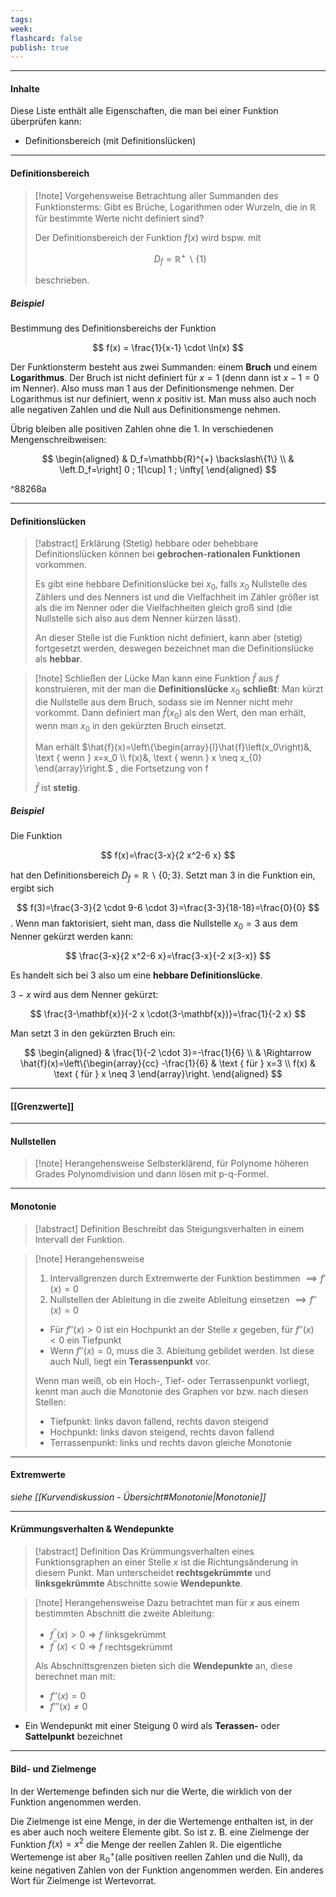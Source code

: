 ```yaml
---
tags:
week:
flashcard: false
publish: true
---
```

***
#### Inhalte
Diese Liste enthält alle Eigenschaften, die man bei einer Funktion überprüfen kann:
- Definitionsbereich (mit Definitionslücken)

***
#### Definitionsbereich

> [!note] Vorgehensweise 
> Betrachtung aller Summanden des Funktionsterms: Gibt es Brüche, Logarithmen oder Wurzeln, die in $\mathbb{R}$ für bestimmte Werte nicht definiert sind?
> 
> Der Definitionsbereich der Funktion $f(x)$ wird bspw. mit
> 
> $$
> D_{f} = \mathbb{R}^{+}\backslash\{ 1 \}
> $$
> 
> beschrieben.
##### Beispiel
Bestimmung des Definitionsbereichs der Funktion

$$
f(x) = \frac{1}{x-1} \cdot \ln(x)
$$

Der Funktionsterm besteht aus zwei Summanden: einem **Bruch** und einem **Logarithmus**. Der Bruch ist nicht definiert für $x=1$ (denn dann ist $x-1=0$ im Nenner). Also muss man 1 aus der Definitionsmenge nehmen. Der Logarithmus ist nur definiert, wenn $x$ positiv ist. Man muss also auch noch alle negativen Zahlen und die Null aus Definitionsmenge nehmen.

Übrig bleiben alle positiven Zahlen ohne die 1.
In verschiedenen Mengenschreibweisen:

$$
\begin{aligned}
& D_f=\mathbb{R}^{+} \backslash\{1\} \\
& \left.D_f=\right] 0 ; 1[\cup] 1 ; \infty[
\end{aligned}
$$

^88268a

***
#### Definitionslücken

> [!abstract] Erklärung 
> (Stetig) hebbare oder behebbare Definitionslücken können bei **gebrochen-rationalen Funktionen** vorkommen.
> 
> Es gibt eine hebbare Definitionslücke bei $x_0$, falls $x_0$ Nullstelle des Zählers und des Nenners ist und die Vielfachheit im Zähler größer ist als die im Nenner oder die Vielfachheiten gleich groß sind (die Nullstelle sich also aus dem Nenner kürzen lässt).
> 
> An dieser Stelle ist die Funktion nicht definiert, kann aber (stetig) fortgesetzt werden, deswegen bezeichnet man die Definitionslücke als **hebbar**.

> [!note] Schließen der Lücke 
> Man kann eine Funktion $\hat{f}$ aus $f$ konstruieren, mit der man die **Definitionslücke** $x_0$ **schließt**:
> Man kürzt die Nullstelle aus dem Bruch, sodass sie im Nenner nicht mehr vorkommt. Dann definiert man $\hat{f}\left(x_0\right)$ als den Wert, den man erhält, wenn man $x_0$ in den gekürzten Bruch einsetzt.
> 
> Man erhält $\hat{f}(x)=\left\{\begin{array}{l}\hat{f}\left(x_0\right)&, \text { wenn } x=x_0 \\ f(x)&, \text { wenn } x \neq x_{0} \end{array}\right.$ , die Fortsetzung von $\mathrm{f}$
> 
> $\hat{f}$ ist **stetig**.
##### Beispiel
Die Funktion

$$
f(x)=\frac{3-x}{2 x^2-6 x}
$$

hat den Definitionsbereich $D_f=\mathbb{R} \backslash\{0 ; 3\}$. Setzt man 3 in die Funktion ein, ergibt sich

$$
f(3)=\frac{3-3}{2 \cdot 9-6 \cdot 3}=\frac{3-3}{18-18}=\frac{0}{0}
$$
.
Wenn man faktorisiert, sieht man, dass die Nullstelle $x_0=3$ aus dem Nenner gekürzt werden kann:

$$
\frac{3-x}{2 x^2-6 x}=\frac{3-x}{-2 x(3-x)}
$$

Es handelt sich bei 3 also um eine **hebbare Definitionslücke**.

$3-x$ wird aus dem Nenner gekürzt:

$$
\frac{3-\mathbf{x}}{-2 x \cdot(3-\mathbf{x})}=\frac{1}{-2 x}
$$

Man setzt 3 in den gekürzten Bruch ein:

$$
\begin{aligned}
& \frac{1}{-2 \cdot 3}=-\frac{1}{6} \\
& \Rightarrow \hat{f}(x)=\left\{\begin{array}{cc}
-\frac{1}{6} & \text { für } x=3 \\
f(x) & \text { für } x \neq 3
\end{array}\right.
\end{aligned}
$$

***
#### [[Grenzwerte]]

***
#### Nullstellen

> [!note] Herangehensweise 
> Selbsterklärend, für Polynome höheren Grades Polynomdivision und dann lösen mit p-q-Formel.

***
#### Monotonie

> [!abstract] Definition 
> Beschreibt das Steigungsverhalten in einem Intervall der Funktion.

> [!note] Herangehensweise
> 1. Intervallgrenzen durch Extremwerte der Funktion bestimmen $\implies f'(x) = 0$
> 2. Nullstellen der Ableitung in die zweite Ableitung einsetzen $\implies f''(x) = 0$
> 	- Für $f''(x) > 0$ ist ein Hochpunkt an der Stelle $x$ gegeben, für $f''(x) < 0$ ein Tiefpunkt
> 	- Wenn $f''(x) = 0$, muss die 3. Ableitung gebildet werden. Ist diese auch Null, liegt ein **Terassenpunkt** vor.
> 
> Wenn man weiß, ob ein Hoch-, Tief- oder Terrassenpunkt vorliegt, kennt man auch die Monotonie des Graphen vor bzw. nach diesen Stellen:
> - Tiefpunkt: links davon fallend, rechts davon steigend
> - Hochpunkt: links davon steigend, rechts davon fallend
> - Terrassenpunkt: links und rechts davon gleiche Monotonie

***
#### Extremwerte
*siehe [[Kurvendiskussion - Übersicht#Monotonie|Monotonie]]*

***
#### Krümmungsverhalten & Wendepunkte

> [!abstract] Definition 
> Das Krümmungsverhalten eines Funktionsgraphen an einer Stelle $x$ ist die Richtungsänderung in diesem Punkt. Man unterscheidet **rechtsgekrümmte** und **linksgekrümmte** Abschnitte sowie **Wendepunkte**.

> [!note] Herangehensweise 
> Dazu betrachtet man für $x$ aus einem bestimmten Abschnitt die zweite Ableitung:
> - $f^{\prime \prime}(x)>0 \Rightarrow f$ linksgekrümmt
> - $f^{\prime \prime}(x)<0 \Rightarrow f$ rechtsgekrümmt
> 
> Als Abschnittsgrenzen bieten sich die **Wendepunkte** an, diese berechnet man mit:
> - $f''(x) = 0$
> - $f'''(x) \neq 0$

- Ein Wendepunkt mit einer Steigung $0$ wird als **Terassen-** oder **Sattelpunkt** bezeichnet

***
#### Bild- und Zielmenge
In der Wertemenge befinden sich nur die Werte, die wirklich von der Funktion angenommen werden.

Die Zielmenge ist eine Menge, in der die Wertemenge enthalten ist, in der es aber auch noch weitere Elemente gibt. So ist z. B. eine Zielmenge der Funktion $f(x)=x^2$ die Menge der reellen Zahlen $\mathbb{R}$. Die eigentliche Wertemenge ist aber $\mathbb{R}_0^{+}$(alle positiven reellen Zahlen und die Null), da keine negativen Zahlen von der Funktion angenommen werden. Ein anderes Wort für Zielmenge ist Wertevorrat.
